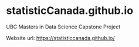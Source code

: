 # statisticCanada.github.io
UBC Masters in Data Science Capstone Project

Website url: https://statisticcanada.github.io/
